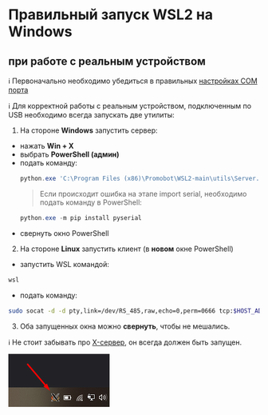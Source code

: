 # Правильный запуск WSL2 на Windows
## при работе с реальным устройством

ℹ️ Первоначально необходимо убедиться в правильных [настройках COM порта](/WSL2/com_setup)

ℹ️ Для корректной работы с реальным устройством, подключенным по USB необходимо всегда запускать две утилиты:

1. На стороне **Windows** запустить сервер:
  * нажать **Win + X**
  * выбрать **PowerShell (админ)**
  * подать команду:
    ```PowerShell
    python.exe 'C:\Program Files (x86)\Promobot\WSL2-main\utils\Server.py'
    ```
    > Если происходит ошибка на этапе import serial, необходимо подать команду в PowerShell:
    ```PowerShell
    python.exe -m pip install pyserial
    ```
  * свернуть окно PowerShell
2. На стороне **Linux** запустить клиент (в **новом** окне PowerShell)
  * запустить WSL командой:
  ```PowerShell
  wsl
  ```
  * подать команду:
  ```sh
  sudo socat -d -d pty,link=/dev/RS_485,raw,echo=0,perm=0666 tcp:$HOST_ADDR:5000
  ```
3. Оба запущенных окна можно **свернуть**, чтобы не мешались.

ℹ️ Не стоит забывать про [X-сервер](/WSL2/preparing_windows#запуск-x-сервера), он всегда должен быть запущен.

![tray](/WSL2/res/tray.png)